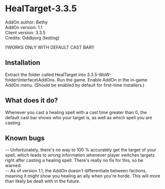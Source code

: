 # HealTarget-3.3.5

AddOn author: Bethy  
AddOn version: 1.1  
Client version: 3.3.5  
Credits: Oddbjorg (testing)

!!WORKS ONLY WITH DEFAULT CAST BAR!!

## Installation

Extract the folder called HealTarget into 3.3.5-WoW-folder\Interface\AddOns. Run the game. Enable AddOn in the in-game AddOn menu. (Should be enabled by default for first-time installers.)

## What does it do?

Whenever you cast a healing spell with a cast time greater than 0, the default cast bar shows who your target is, as well as which spell you are casting.

## Known bugs

 -- Unfortunately, there's no way to 100 % accurately get the target of your spell, which leads to wrong information whenever player switches targets right after casting a healing spell. There's really no fix for this, so be warned.  
 -- As of version 1.1, the AddOn doesn't differentiate between factions, meaning it might show you healing an ally when you're horde. This will more than likely be dealt with in the future.